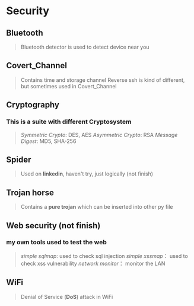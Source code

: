 # Security
## Bluetooth
> Bluetooth detector is used to detect device near you

## Covert_Channel
> Contains time and storage channel
> Reverse ssh is kind of different, but sometimes used in Covert_Channel

## Cryptography
### This is a **suite** with different Cryptosystem
> *Symmetric Crypto*: DES, AES
> *Asymmetric Crypto*: RSA
> *Message Digest*: MD5, SHA-256

## Spider
> Used on **linkedin**, haven't try, just logically (not finish)

## Trojan horse
> Contains a **pure trojan** which can be inserted into other py file

## Web security (not finish)
### my own tools used to test the web
> *simple sqlmap*: used to check sql injection
> *simple xssmap*： used to check xss vulnerability
> *network monitor*： monitor the LAN

## WiFi
> Denial of Service (**DoS**) attack in WiFi